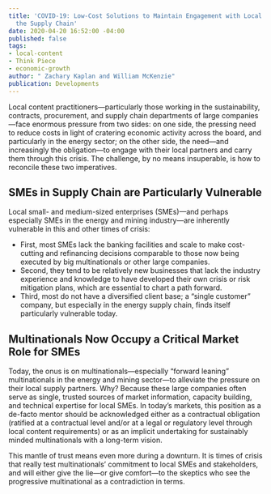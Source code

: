```yaml
---
title: 'COVID-19: Low-Cost Solutions to Maintain Engagement with Local Partners in
  the Supply Chain'
date: 2020-04-20 16:52:00 -04:00
published: false
tags:
- local-content
- Think Piece
- economic-growth
author: " Zachary Kaplan and William McKenzie"
publication: Developments
---
```


Local content practitioners—particularly those working in the sustainability, contracts, procurement, and supply chain departments of large companies—face enormous pressure from two sides: on one side, the pressing need to reduce costs in light of cratering economic activity across the board, and particularly in the energy sector; on the other side, the need—and increasingly the obligation—to engage with their local partners and carry them through this crisis. The challenge, by no means insuperable, is how to reconcile these two imperatives.





## SMEs in Supply Chain are Particularly Vulnerable

Local small- and medium-sized enterprises (SMEs)—and perhaps especially SMEs in the energy and mining industry—are inherently vulnerable in this and other times of crisis:
* First, most SMEs lack the banking facilities and scale to make cost-cutting and refinancing decisions comparable to those now being executed by big multinationals or other large companies.
* Second, they tend to be relatively new businesses that lack the industry experience and knowledge to have developed their own crisis or risk mitigation plans, which are essential to chart a path forward.
* Third, most do not have a diversified client base; a “single customer” company, but especially in the energy supply chain, finds itself particularly vulnerable today.

## Multinationals Now Occupy a Critical Market Role for SMEs

Today, the onus is on multinationals—especially “forward leaning” multinationals in the energy and mining sector—to alleviate the pressure on their local supply partners. Why? Because these large companies often serve as single, trusted sources of market information, capacity building, and technical expertise for local SMEs. In today’s markets, this position as a de-facto mentor should be acknowledged either as a contractual obligation (ratified at a contractual level and/or at a legal or regulatory level through local content requirements) or as an implicit undertaking for sustainably minded multinationals with a long-term vision.

This mantle of trust means even more during a downturn. It is times of crisis that really test multinationals’ commitment to local SMEs and stakeholders, and will either give the lie—or give comfort—to the skeptics who see the progressive multinational as a contradiction in terms.

